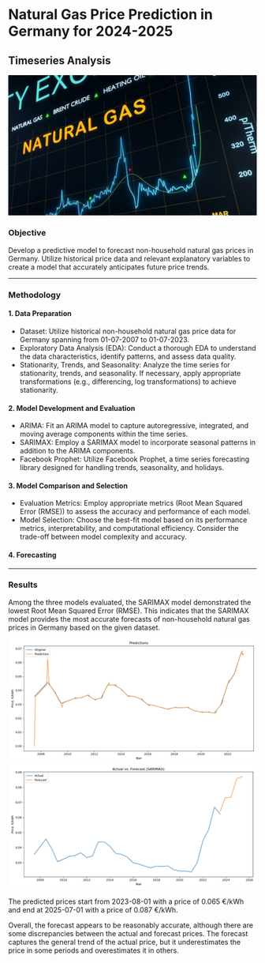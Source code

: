 # Natural Gas Price Prediction in Germany for 2024-2025
## Timeseries Analysis

<img class="center-fit" src="NG.jpeg">


### Objective

Develop a predictive model to forecast non-household natural gas prices in Germany. Utilize historical price data and relevant explanatory variables to create a model that accurately anticipates future price trends.

--------------------------------------------------

### Methodology
#### 1. Data Preparation

- Dataset: Utilize historical non-household natural gas price data for Germany spanning from 01-07-2007 to 01-07-2023.
- Exploratory Data Analysis (EDA): Conduct a thorough EDA to understand the data characteristics, identify patterns, and assess data quality.
- Stationarity, Trends, and Seasonality: Analyze the time series for stationarity, trends, and seasonality. If necessary, apply appropriate transformations (e.g., differencing, log transformations) to achieve stationarity.

#### 2. Model Development and Evaluation

- ARIMA: Fit an ARIMA model to capture autoregressive, integrated, and moving average components within the time series.
- SARIMAX: Employ a SARIMAX model to incorporate seasonal patterns in addition to the ARIMA components.
- Facebook Prophet: Utilize Facebook Prophet, a time series forecasting library designed for handling trends, seasonality, and holidays.

#### 3. Model Comparison and Selection

- Evaluation Metrics: Employ appropriate metrics (Root Mean Squared Error (RMSE)) to assess the accuracy and performance of each model.
- Model Selection: Choose the best-fit model based on its performance metrics, interpretability, and computational efficiency. Consider the trade-off between model complexity and accuracy.

#### 4. Forecasting
------------------------------------------------------

### Results

Among the three models evaluated, the SARIMAX model demonstrated the lowest Root Mean Squared Error (RMSE). This indicates that the SARIMAX model provides the most accurate forecasts of non-household natural gas prices in Germany based on the given dataset.

<img src='predictions.png'>

<img src='gas_price_forecast.png'>

The predicted prices start from 2023-08-01 with a price of 0.065 €/kWh and end at 2025-07-01 with a price of 0.087 €/kWh.

Overall, the forecast appears to be reasonably accurate, although there are some discrepancies between the actual and forecast prices. The forecast captures the general trend of the actual price, but it underestimates the price in some periods and overestimates it in others.
